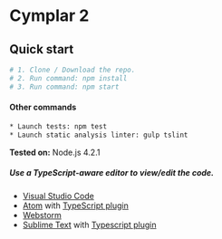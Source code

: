 # Cymplar 2

## Quick start
```bash
# 1. Clone / Download the repo.
# 2. Run command: npm install
# 3. Run command: npm start
```

#### Other commands
```bash
* Launch tests: npm test
* Launch static analysis linter: gulp tslint 
```

**Tested on:** Node.js 4.2.1

##### Use a TypeScript-aware editor to view/edit the code.
* [Visual Studio Code](https://code.visualstudio.com/)
* [Atom](https://atom.io/) with [TypeScript plugin](https://atom.io/packages/atom-typescript)
* [Webstorm](https://www.jetbrains.com/webstorm/download/)
* [Sublime Text](http://www.sublimetext.com) with [Typescript plugin](https://github.com/Microsoft/Typescript-Sublime-plugin#installation)